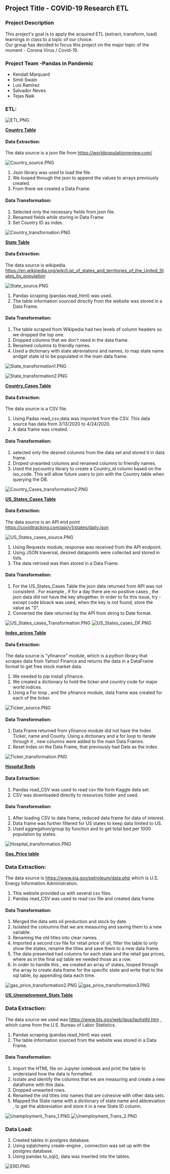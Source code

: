 ## Project Title - COVID-19 Research ETL

### Project Description
This project's goal is to apply the acquired ETL (extract, transform, load) learnings in class to a topic of our choice.<br/>
Our group has decided to focus this project on the major topic of the moment - Corona Virus / Covid-19.

### Project Team -Pandas in Pandemic
- Kendall Marquard
- Smiti Swain
- Luis Ramirez
- Salvador Neves
- Tejas Naik

### ETL:

![ETL.PNG](Images/ETL.PNG)

<ins>**Country Table**</ins><br/>
#### Data Extraction:
The data source is a json file from https://worldpopulationreview.com/

![Country_source.PNG](Images/Country_source.PNG)

1) Json library was used to load the file.
2) We looped through the json to append the values to arrays previously created. 
3) From there we created a Data Frame.

#### Data Transformation:
1) Selected only the necessary fields from json file.
2) Renamed fields while storing in Data Frame
3) Set Country ID as index.

![Country_transformation.PNG](Images/Country_transformation.PNG)


<ins>**State Table**</ins><br/>
#### Data Extraction:
The data source is wikipedia. https://en.wikipedia.org/wiki/List_of_states_and_territories_of_the_United_States_by_population

![State_source.PNG](Images/State_source.PNG)

1) Pandas scraping (pandas.read_html) was used.
2) The table information sourced directly from the website was stored in a Data Frame.


#### Data Transformation:
1) The table scraped from Wikipedia had two levels of column headers so we dropped the top one.
2) Dropped columns that we don't need in the data frame.
3) Renamed columns to friendly names.
4) Used a dictionary with state abreviations and names, to map state name andget state id to be populated in the main data frame.

![State_transformation1.PNG](Images/State_transformation1.PNG)

![State_transformation2.PNG](Images/State_transformation2.PNG)

<ins>**Country_Cases Table**</ins><br/>
#### Data Extraction:
The data source is a CSV file.

1) Using Padas read_csv,data was imported from the CSV. This data source has data from 3/13/2020 to 4/24/2020.  
2) A data frame was created.


#### Data Transformation:

1) selected only the desired columns from the data set and stored it in data frame.
2) Droped unwanted columns and renamed columns to friendly names.
3) Used the pycountry library to create a Country_id column based on the iso_code. This will allow future users to join with the Country table when querying the DB.

![Country_Cases_transformation2.PNG](Images/country_cases_transformation.PNG)

<ins>**US_States_Cases Table**</ins><br/>
#### Data Extraction:
The data source is an API end point https://covidtracking.com/api/v1/states/daily.json

![US_States_cases_source.PNG](Images/US_States_cases_source.PNG)

1) Using Requests module, response was received from the API endpoint.
2) Using JSON traversal, desired datapoints were collected and stored in lists.
3) The data retrived was then stored in a Data Frame.


#### Data Transformation:
1) For the US_States_Cases Table the json data returned from API was not consistent . For example , if for a day there are no positive cases , the json data did not have the key altogether. In order to fix this issue, try - except code bloack was used, when the key is not found, store the value as "0".
2) Converted the date returned by the API from string to Date format.

![US_States_cases_Transformation.PNG](Images/US_States_cases_Transformation.PNG)
![US_States_cases_DF.PNG](Images/US_States_cases_DF.PNG)


<ins>**Index_prices Table**</ins><br/>
#### Data Extraction:
The data source is "yfinance" module, which is a python library that scrapes data from Yahoo! Finance and returns the data in a DataFrame format to get free stock market data.

1) We needed to pip install yfinance.
2) We created a dictionary to hold the ticker and country code for major world indices.
3) Using a For loop , and the yfinance module, data frame was created for each of the ticker.

![Ticker_source.PNG](Images/Ticker_source.PNG)


#### Data Transformation:
1) Data Frame returned from yfinance module did not have the Index Ticker, name and County. Using a dictionary and a for loop to iterate through it , new columns were added to the main Data Frames. 
2) Reset Index on the Data Frame, that previously had Date as the index.

![Ticker_transformation.PNG](Images/Ticker_transformation.PNG)


<ins>**Hospital Beds**</ins><br/>
#### Data Extraction:

1)	Pandas read_CSV was used to read csv file form Kaggle data set.
2)	CSV was downloaded directly to resources folder and used. 


#### Data Transformation:
1)	After loading CSV to data frame, reduced data frame for data of interest.
2)	Data frame was further filtered for US states to keep data limited to US.
3)	Used aggregation/group by function and to get total bed per 1000 population by states.

![Hospital_transformation.PNG](Images/Hospital_transformation.PNG)


<ins>**Gas_Price table**</ins><br/>
### Data Extraction: 
The data source is https://www.eia.gov/petroleum/data.php which is U.S. Energy Information Administration. 

1) This website provided us with several csv files.
2) Pandas read_CSV was used to read csv file and created data frame.

#### Data Transformation:
1) Merged the data sets oil production and stock by date.
2) Isolated the coloumns that we are measuring and saving them to a new variable.
3) Renaming the old titles into clear names.
4) Imported a second csv file for retail price of oil, filter the table to only show the states, rename the titles and save them to a new data frame.
5) The data presented had columns for each state and the retail gas prices, where as in the final sql table we needed those as a row.
6) In order to handle this , we created an array of states, looped through the array to create data frame for the specific state and write that to the sql table, by appending data each time.

![gas_price_transformation2.PNG](Images/gas_price_transformation2.PNG)
![gas_price_transformation3.PNG](Images/gas_price_transformation3.PNG)

<ins>**US_Unemployment_Stats Table**</ins><br/>
### Data Extraction: 
The data source we used was https://www.bls.gov/web/laus/lauhsthl.htm , which came from the U.S. Bureau of Labor Statistics. 

1) Pandas scraping (pandas.read_html) was used.
2) The table information sourced from the website was stored in a Data Frame.

#### Data Transformation:
1) Import the HTML file on Jupyter notebook and print the table to understand how the data is formatted. 
2) Isolate and identify the columns that we are measuring and create a new dataframe with this data.
3) Dropped unwanted rows.
4) Renamed the old titles into names that are cohesive with other data sets.
5) Mapped the State name with a dictionary of state name and abbreviation , to get the abbreviation and store it in a new State ID column.


![Unemployment_Trans_1.PNG](Images/Unemployment_Trans_1.PNG)
![Unemployment_Trans_2.PNG](Images/Unemployment_Trans_2.PNG)

### Data Load:

1) Created tables in postgres database.
2) Using sqlalchemy create-engine , connection was set up with the postgres database.
3) Using pandas to_sql(), data was inserted into the tables.

![ERD.PNG](Images/ERD.png)

